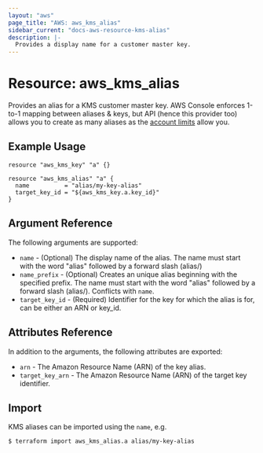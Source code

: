 ```yaml
---
layout: "aws"
page_title: "AWS: aws_kms_alias"
sidebar_current: "docs-aws-resource-kms-alias"
description: |-
  Provides a display name for a customer master key.
---
```


# Resource: aws_kms_alias

Provides an alias for a KMS customer master key. AWS Console enforces 1-to-1 mapping between aliases & keys,
but API (hence this provider too) allows you to create as many aliases as
the [account limits](http://docs.aws.amazon.com/kms/latest/developerguide/limits.html) allow you.

## Example Usage

```hcl
resource "aws_kms_key" "a" {}

resource "aws_kms_alias" "a" {
  name          = "alias/my-key-alias"
  target_key_id = "${aws_kms_key.a.key_id}"
}
```

## Argument Reference

The following arguments are supported:


* `name` - (Optional) The display name of the alias. The name must start with the word "alias" followed by a forward slash (alias/)
* `name_prefix` - (Optional) Creates an unique alias beginning with the specified prefix.
The name must start with the word "alias" followed by a forward slash (alias/).  Conflicts with `name`.
* `target_key_id` - (Required) Identifier for the key for which the alias is for, can be either an ARN or key_id.

## Attributes Reference

In addition to the arguments, the following attributes are exported:

* `arn` - The Amazon Resource Name (ARN) of the key alias.
* `target_key_arn` - The Amazon Resource Name (ARN) of the target key identifier.

## Import

KMS aliases can be imported using the `name`, e.g.

```
$ terraform import aws_kms_alias.a alias/my-key-alias
```
